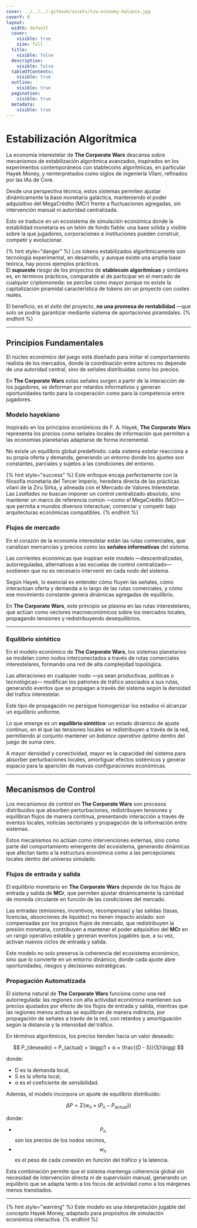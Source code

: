 ```yaml
---
cover: ../../../.gitbook/assets/tcw-economy-balance.jpg
coverY: 0
layout:
  width: default
  cover:
    visible: true
    size: full
  title:
    visible: false
  description:
    visible: false
  tableOfContents:
    visible: true
  outline:
    visible: true
  pagination:
    visible: true
  metadata:
    visible: true
---
```


# Estabilización Algorítmica

La economía interestelar de **The Corporate Wars** descansa sobre mecanismos de estabilización algorítmica avanzados, inspirados en los experimentos contemporáneos con stablecoins algorítmicas, en particular Hayek Money, y reinterpretados como siglos de ingeniería Vilani, refinados por las IAs de Core.

Desde una perspectiva técnica, estos sistemas permiten ajustar dinámicamente la base monetaria galáctica, manteniendo el poder adquisitivo del MegaCrédito (MCr) frente a fluctuaciones agregadas, sin intervención manual ni autoridad centralizada.

Esto se traduce en un ecosistema de simulación económica donde la estabilidad monetaria es un telón de fondo fiable: una base sólida y visible sobre la que jugadores, corporaciones e instituciones pueden construir, competir y evolucionar.

{% hint style="danger" %}
Los tokens estabilizados algorítmicamente son tecnología experimental, en desarrollo, y aunque existe una amplia base teórica, hay pocos ejemplos prácticos.\
El **supuesto** _riesgo_ de los proyectos de **stablecoin algorítmicas** y similares es, en términos prácticos, comparable al de participar en el mercado de cualquier criptomoneda: se percibe como mayor porque no existe la capitalización piramidal característica de tokens sin un proyecto con costes reales.

El beneficio, es el _éxito_ del proyecto, **no una promesa de rentabilidad** —que solo se podría garantizar mediante sistema de aportaciones piramidales.
{% endhint %}

***

## Principios Fundamentales

El núcleo económico del juego está diseñado para imitar el comportamiento realista de los mercados, donde la coordinación entre actores no depende de una autoridad central, sino de señales distribuidas como los precios.

En **The Corporate Wars** estas señales surgen a partir de la interacción de los jugadores, se deforman por retardos informativos y generan oportunidades tanto para la cooperación como para la competencia entre jugadores.

### Modelo hayekiano

Inspirado en los principios económicos de F. A. Hayek, **The Corporate Wars** representa los precios como señales locales de información que permiten a las economías planetarias adaptarse de forma incremental.

No existe un equilibrio global predefinido: cada sistema estelar reacciona a su propia oferta y demanda, generando un entorno donde los ajustes son constantes, parciales y sujetos a las condiciones del entorno.

{% hint style="success" %}
Este enfoque encaja perfectamente con la filosofía monetaria del Tercer Imperio, heredera directa de las prácticas vilani de la Ziru Sirka, y alineada con el Mercado de Valores Interestelar.\
Las _Lealtades_ no buscan imponer un control centralizado absoluto, sino mantener un marco de referencia común —como el MegaCrédito (MCr)— que permita a mundos diversos interactuar, comerciar y competir bajo arquitecturas económicas compatibles.
{% endhint %}

### Flujos de mercado

En el corazón de la economía interestelar están las rutas comerciales, que canalizan mercancías y precios como las **señales informativas** del sistema.

Las corrientes económicas que inspiran este modelo —descentralizadas, autorreguladas, alternativas a las escuelas de control centralizado— sostienen que no es necesario intervenir en cada nodo del sistema.

Según Hayek, lo esencial es entender cómo fluyen las señales, cómo interactúan oferta y demanda a lo largo de las rutas comerciales, y cómo ese movimiento constante genera dinámicas agregadas de equilibrio.

En **The Corporate Wars**, este principio se plasma en las rutas interestelares, que actúan como vectores macroeconómicos sobre los mercados locales, propagando tensiones y redistribuyendo desequilibrios.

***

### Equilibrio sintético

En el modelo económico de **The Corporate Wars**, los sistemas planetarios se modelan como nodos interconectados a través de rutas comerciales interestelares, formando una red de alta complejidad topológica.

Las alteraciones en cualquier nodo —ya sean productivas, políticas o tecnológicas— modifican los patrones de tráfico asociados a sus rutas, generando eventos que se propagan a través del sistema según la densidad del trafico interestelar.

Este tipo de propagación no persigue homogenizar los estados ni alcanzar un equilibrio uniforme.

Lo que emerge es un **equilibrio sintético**: un estado dinámico de ajuste continuo, en el que las tensiones locales se redistribuyen a través de la red, permitiendo al conjunto mantener un _balance operativo óptimo_ dentro del juego de suma cero.

A mayor densidad y conectividad, mayor es la capacidad del sistema para absorber perturbaciones locales, amortiguar efectos sistémicos y generar espacio para la aparición de nuevas configuraciones económicas.

***

## Mecanismos de Control

Los mecanismos de control en **The Corporate Wars** son procesos distribuidos que absorben perturbaciones, redistribuyen tensiones y equilibran flujos de manera continua, presentando interacción a través de eventos locales, noticias sectoriales y propagación de la información entre sistemas.

Estos mecanismos no actúan como intervenciones externas, sino como parte del comportamiento emergente del ecosistema, generando dinámicas que afectan tanto a la estructura económica como a las percepciones locales dentro del universo simulado.

### Flujos de entrada y salida

El equilibrio monetario en **The Corporate Wars** depende de los flujos de entrada y salida de **MCr**, que permiten ajustar dinámicamente la cantidad de moneda circulante en función de las condiciones del mercado.

Las entradas (emisiones, incentivos, recompensas) y las salidas (tasas, licencias, absorciones de liquidez) no tienen impacto aislado: son compensadas por los propios flujos de mercado, que redistribuyen la presión monetaria, contribuyen a mantener el poder adquisitivo del **MCr** en un rango operativo estable y generan eventos jugables que, a su vez, activan nuevos ciclos de entrada y salida.

Este modelo no solo preserva la coherencia del ecosistema económico, sino que lo convierte en un entorno dinámico, donde cada ajuste abre oportunidades, riesgos y decisiones estratégicas.

### Propagación Automatizada

El sistema natural de **The Corporate Wars** funciona como una red autorregulada: las regiones con alta actividad económica mantienen sus precios ajustados por efecto de los flujos de entrada y salida, mientras que las regiones menos activas se equilibran de manera indirecta, por propagación de señales a través de la red, con retardos y amortiguación según la distancia y la intensidad del tráfico.

En términos algorítmicos, los precios tienden hacia un valor deseado:

$$
P_{deseado} = P_{actual} × \bigg(1 + α × \frac{(D - S)}{S}\bigg)
$$

donde:

* D es la demanda local,
* S es la oferta local,
* α es el coeficiente de sensibilidad.

Además, el modelo incorpora un ajuste de equilibrio distribuido:

$$
ΔP = Σ (w_n × (P_n - P_{actual}))
$$

donde:

* $$P_n$$ son los precios de los nodos vecinos,
* $$w_n$$ es el peso de cada conexión en función del tráfico y la latencia.

Esta combinación permite que el sistema mantenga coherencia global sin necesidad de intervención directa ni de supervisión manual, generando un equilibrio que se adapta tanto a los focos de actividad como a los márgenes menos transitados.

***

{% hint style="warning" %}
Este modelo es una interpretación jugable del concepto Hayek Money, adaptado para propósitos de simulación económica interactiva.
{% endhint %}

